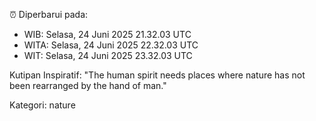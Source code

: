 ⏰ Diperbarui pada:
- WIB: Selasa, 24 Juni 2025 21.32.03 UTC
- WITA: Selasa, 24 Juni 2025 22.32.03 UTC
- WIT: Selasa, 24 Juni 2025 23.32.03 UTC

Kutipan Inspiratif:
"The human spirit needs places where nature has not been rearranged by the hand of man."


Kategori: nature

